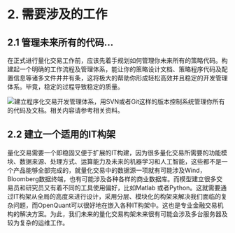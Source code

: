 # 2. 需要涉及的工作

## 2.1 管理未来所有的代码...

在正式进行量化交易工作前，应该先着手规划如何管理你未来所有的策略代码。构建起一个明确的工作流程及管理体系，能让你的策略设计文档、策略程序代码及配置信息等诸多文件井井有条，这将极大的帮助你形成轻松高效并且稳定的开发管理体系。毕竟，稳定的过程导致稳定的质量。

![](/.gitbook/assets/icon_paw.png)建立程序化交易开发管理体系，用SVN或者Git这样的版本控制系统管理你所有的代码及文档。相关内容请参考相关资料。

## 2.2 建立一个适用的IT构架

量化交易需要一个即稳固又便于扩展的IT构建，因为很多量化交易所需要的功能模块、数据来源、处理方式、运算能力及未来的机器学习和人工智能，这些都不是一个产品能够全部完成的，就量化交易中的数据源一项就有可能涉及Wind，Bloomberg数据终端，也有可能涉及各种各样的商业数据库。而模型建立很多交易员和研究员又有着不同的工具使用偏好，比如Matlab 或者Python。这就需要通过IT构架从全局的高度来进行设计，采用分层、模块化的构架来解决我们面临的复杂问题，而OpenQuant可以很好地在嵌入各种IT构架中。这也是专业金融交易机构的解决方案。为此，我们未来的量化交易构架未来很有可能会涉及多台服务器及较为复杂的运维工作。



